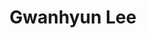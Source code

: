 ---
title: Gwanhyun Lee
email: gwanhyunlee@gmail.com
image: "/images/gwanhyun.png"
affiliation: 
team: "sarif"
social:
  - name: github
    icon: fa-brands fa-github
    link: https://github.com/dr0gba/

  - name: linkedin
    icon: fa-brands fa-linkedin
    link: https://www.linkedin.com/in/gwanhyun-lee-566b58146/

  - name: email
    icon: fa-solid fa-envelope
    link: mailto:gwanhyunlee@gmail.com
---
